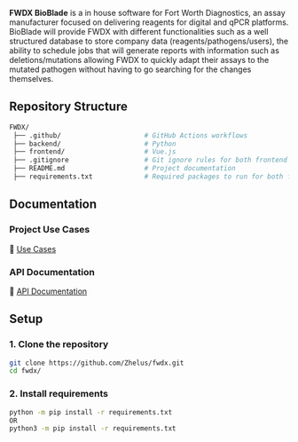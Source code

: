**FWDX BioBlade** is a in house software for Fort Worth Diagnostics, an assay manufacturer focused on delivering reagents for digital and qPCR platforms. BioBlade will provide FWDX with different functionalities such as a well structured database to store company data (reagents/pathogens/users), the ability to schedule jobs that will generate reports with information such as deletions/mutations allowing FWDX to quickly adapt their assays to the mutated pathogen without having to go searching for the changes themselves. 

## Repository Structure
   ```bash
   FWDX/
    ├── .github/                     # GitHub Actions workflows
    ├── backend/                     # Python 
    ├── frontend/                    # Vue.js 
    ├── .gitignore                   # Git ignore rules for both frontend and backend
    ├── README.md                    # Project documentation
    ├── requirements.txt             # Required packages to run for both frontend and backend
   ```
## Documentation 

### Project Use Cases
🔗 [Use Cases]()

### API Documentation
🔗 [API Documentation]()

## Setup

### 1. Clone the repository

   ```bash
   git clone https://github.com/Zhelus/fwdx.git
   cd fwdx/
   ```

### 2. Install requirements

   ```bash
   python -m pip install -r requirements.txt
   OR 
   python3 -m pip install -r requirements.txt
   ```
